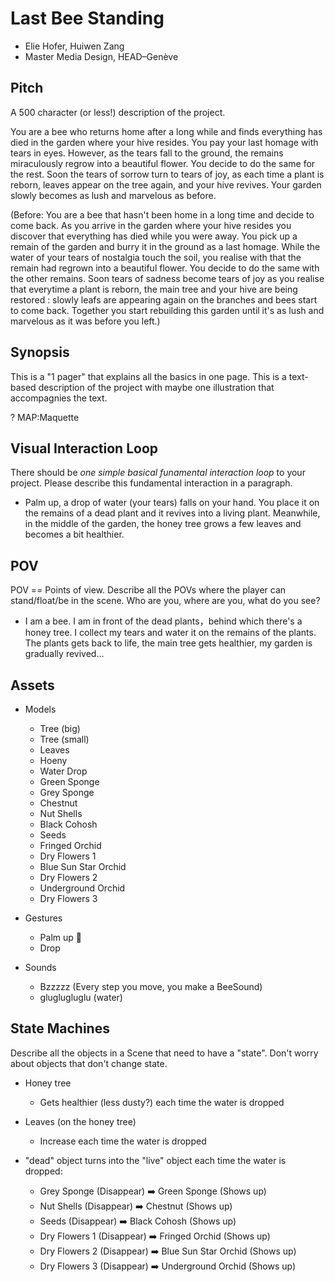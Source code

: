 # Last Bee Standing
- Elie Hofer, Huiwen Zang
- Master Media Design, HEAD–Genève

## Pitch
A 500 character (or less!) description of the project. 

You are a bee who returns home after a long while and finds everything has died in the garden where your hive resides. You pay your last homage with tears in eyes. However, as the tears fall to the ground, the remains miraculously regrow into a beautiful flower. You decide to do the same for the rest. Soon the tears of sorrow turn to tears of joy, as each time a plant is reborn, leaves appear on the tree again, and your hive revives. Your garden slowly becomes as lush and marvelous as before.

(Before: You are a bee that hasn't been home in a long time and decide to come back. As you arrive in the garden where your hive resides you discover that everything has died while you were away. You pick up a remain of the garden and burry it in the ground as a last homage. While the water of your tears of nostalgia touch the soil, you realise with that the remain had regrown into a beautiful flower. You decide to do the same with the other remains. Soon tears of sadness become tears of joy as you realise that everytime a plant is reborn, the main tree and your hive are being restored : slowly leafs are appearing again on the branches and bees start to come back. Together you start rebuilding this garden until it's as lush and marvelous as it was before you left.)



## Synopsis
This is a "1 pager" that explains all the basics in one page. This is a text-based description of the project with maybe one illustration that accompagnies the text.

?
MAP:Maquette

## Visual Interaction Loop
There should be *one simple basical funamental interaction loop* to your project. Please describe this fundamental interaction in a paragraph.

- Palm up, a drop of water (your tears) falls on your hand. You place it on the remains of a dead plant and it revives into a living plant. Meanwhile, in the middle of the garden, the honey tree grows a few leaves and becomes a bit healthier.

## POV

POV == Points of view. Describe all the POVs where the player can stand/float/be in the scene. Who are you, where are you, what do you see?

- I am a bee. I am in front of the dead plants，behind which there's a honey tree. I collect my tears and water it on the remains of the plants. The plants gets back to life, the main tree gets healthier, my garden is gradually revived...

## Assets
- Models
	+ Tree (big)
	+ Tree (small)
	+ Leaves
	+ Hoeny
	+ Water Drop
	+ Green Sponge
	+ Grey Sponge
	+ Chestnut
	+ Nut Shells
	+ Black Cohosh
	+ Seeds
	+ Fringed Orchid
	+ Dry Flowers 1
	+ Blue Sun Star Orchid
	+ Dry Flowers 2
	+ Underground Orchid
	+ Dry Flowers 3

- Gestures
	+ Palm up 🫴
	+ Drop

- Sounds
	+ Bzzzzz (Every step you move, you make a BeeSound)
	+ gluglugluglu (water)


## State Machines
Describe all the objects in a Scene that need to have a "state". Don't worry about objects that don't change state.

- Honey tree
	+ Gets healthier (less dusty?) each time the water is dropped

- Leaves (on the honey tree)
	+ Increase each time the water is dropped

- "dead" object turns into the "live" object each time the water is dropped:
	+ Grey Sponge (Disappear) ➡️ Green Sponge (Shows up)
	+ Nut Shells (Disappear) ➡️ Chestnut (Shows up)
	+ Seeds (Disappear) ➡️  Black Cohosh (Shows up)
	+ Dry Flowers 1 (Disappear) ➡️ Fringed Orchid (Shows up)
	+ Dry Flowers 2 (Disappear) ➡️ Blue Sun Star Orchid (Shows up)
	+ Dry Flowers 3 (Disappear) ➡️ Underground Orchid (Shows up)


